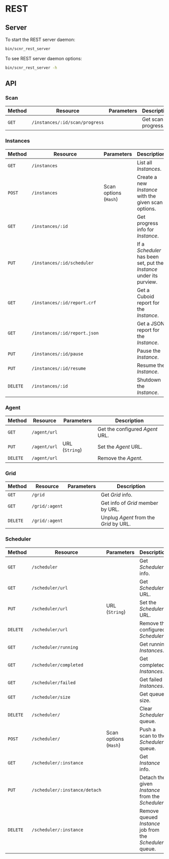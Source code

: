# REST

## Server

To start the REST server daemon:

```bash
bin/scnr_rest_server
```

To see REST server daemon options:

```bash
bin/scnr_rest_server -h
```


## API

### Scan

| Method   | Resource                       | Parameters            | Description        |
|----------|--------------------------------|-----------------------|--------------------|
| `GET`    | `/instances/:id/scan/progress` |                       | Get scan progress. |


### Instances

| Method   | Resource                     | Parameters            | Description                                                          |
|----------|------------------------------|-----------------------|----------------------------------------------------------------------|
| `GET`    | `/instances`                 |                       | List all _Instances_.                                                |
| `POST`   | `/instances`                 | Scan options (`Hash`) | Create a new _Instance_ with the given scan options.                 |
| `GET`    | `/instances/:id`             |                       | Get progress info for _Instance_.                                    |
| `PUT`    | `/instances/:id/scheduler`   |                       | If a _Scheduler_ has been set, put the _Instance_ under its purview. |
| `GET`    | `/instances/:id/report.crf`  |                       | Get a Cuboid report for the _Instance_.                              |
| `GET`    | `/instances/:id/report.json` |                       | Get a JSON report for the _Instance_.                                |
| `PUT`    | `/instances/:id/pause`       |                       | Pause the _Instance_.                                                |
| `PUT`    | `/instances/:id/resume`      |                       | Resume the _Instance_.                                               |
| `DELETE` | `/instances/:id`             |                       | Shutdown the _Instance_.                                             |

### Agent

| Method   | Resource          | Parameters   | Description                         |
|----------|-------------------|--------------|-------------------------------------|
| `GET`    | `/agent/url` |              | Get the configured _Agent_ URL. |
| `PUT`    | `/agent/url` | URL (`String`) | Set the _Agent_ URL.           |
| `DELETE` | `/agent/url` |              | Remove the _Agent_.         |


### Grid

| Method   | Resource            | Parameters | Description                                        |
|----------|---------------------|------------|----------------------------------------------------|
| `GET`    | `/grid`             |            | Get _Grid_ info.                                   |
| `GET`    | `/grid/:agent` |            | Get info of _Grid_ member by URL.                  |
| `DELETE` | `/grid/:agent` |            | Unplug _Agent_ from the _Grid_ by URL. |


### Scheduler

| Method   | Resource                      | Parameters            | Description                                              |
|----------|-------------------------------|-----------------------|----------------------------------------------------------|
| `GET`    | `/scheduler`                  |                       | Get _Scheduler_ info.                                    |
| `GET`    | `/scheduler/url`              |                       | Get _Scheduler_ URL.                                     |
| `PUT`    | `/scheduler/url`              | URL (`String`)        | Set the _Scheduler_ URL.                                 |
| `DELETE` | `/scheduler/url`              |                       | Remove the configured _Scheduler_.                       |
| `GET`    | `/scheduler/running`          |                       | Get running _Instances_.                                 |
| `GET`    | `/scheduler/completed`        |                       | Get completed _Instances_.                               |
| `GET`    | `/scheduler/failed`           |                       | Get failed _Instances_.                                  |
| `GET`    | `/scheduler/size`             |                       | Get queue size.                                          |
| `DELETE` | `/scheduler/`                 |                       | Clear _Scheduler_ queue.                                 |
| `POST`   | `/scheduler/`                 | Scan options (`Hash`) | Push a scan to the _Scheduler_ queue.                    |
| `GET`    | `/scheduler/:instance`        |                       | Get _Instance_ info.                                     |
| `PUT`    | `/scheduler/:instance/detach` |                       | Detach the given _Instance_ from the _Scheduler_.        |
| `DELETE` | `/scheduler/:instance`        |                       | Remove queued _Instance_ job from the _Scheduler_ queue. |
